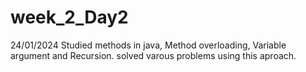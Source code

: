# week_2_Day2
24/01/2024 Studied methods in java, Method overloading, Variable argument and Recursion. 
solved varous problems using this aproach.
